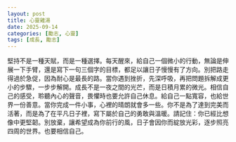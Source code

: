 ```yaml
---
layout: post
title: 心靈雞湯
date: 2025-09-14
categories: [勵志, 心靈]
tags: [成長, 勵志]
---
```


堅持不是一種天賦，而是一種選擇。每天醒來，給自己一個微小的行動，無論是伸展一下手臂，還是寫下一句三個字的目標，都足以讓日子慢慢有了方向。別把路走得過於急促，因為耐心是最長的路。當你遇到挫折，先深呼吸，再把問題拆解成更小的步驟，一步步解開。成長不是一夜之間的光芒，而是日積月累的微光。相信自己的感受，聆聽內心的聲音，畏懼時也要允許自己休息。給自己一點寬容，也給世界一份善意。當你完成一件小事，心裡的晴朗就會多一些。你不是為了達到完美而活著，而是為了在平凡日子裡，寫下屬於自己的勇敢與溫暖。請記住：你已經比想像中更堅韌。別放棄，讓希望成為你前行的風，日子會因你而綻放光彩，逐步照亮四周的世界。也要相信自己。